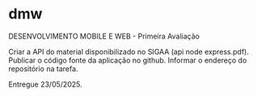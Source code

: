 # dmw
DESENVOLVIMENTO MOBILE E WEB - Primeira Avaliação

Criar a API do material disponibilizado no SIGAA (api node express.pdf). Publicar o código fonte da aplicação no github. Informar o endereço do repositório na tarefa.

Entregue 23/05/2025.
